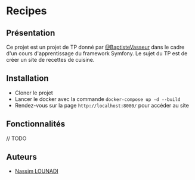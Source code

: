 # Recipes

## Présentation

Ce projet est un projet de TP donné par [@BaptisteVasseur](https://github.com/BaptisteVasseur) dans le cadre d'un cours d'apprentissage du framework Symfony.
Le sujet du TP est de créer un site de recettes de cuisine.

## Installation

- Cloner le projet
- Lancer le docker avec la commande `docker-compose up -d --build`
- Rendez-vous sur la page `http://localhost:8080/` pour accéder au site

## Fonctionnalités

// TODO

## Auteurs

- [Nassim LOUNADI](https://nassimlounadi.fr/)
